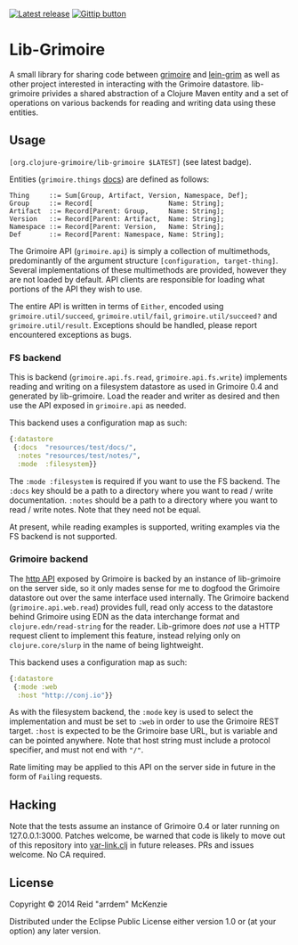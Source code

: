 [![Latest release](http://img.shields.io/github/tag/clojure-grimoire/lib-grimoire.svg)](https://clojars.org/org.clojure-grimoire/lib-grimoire)
[![Gittip button](http://img.shields.io/gittip/arrdem.svg)](https://www.gittip.com/arrdem/ "Support this project")

# Lib-Grimoire

A small library for sharing code between
[grimoire](https://github.com/clojure-grimoire/grimoire) and
[lein-grim](https://github.com/clojure-grimoire/lein-grim) as well as
other project interested in interacting with the Grimoire
datastore. lib-grimoire privides a shared abstraction of a Clojure
Maven entity and a set of operations on various backends for reading
and writing data using these entities.

## Usage

`[org.clojure-grimoire/lib-grimoire $LATEST]` (see latest badge).

Entities (`grimoire.things`
[docs](http://conj.io/store/clojure-grimoire/lib-grimoire/latest/grimoire.things))
are defined as follows:

```
Thing     ::= Sum[Group, Artifact, Version, Namespace, Def];
Group     ::= Record[                   Name: String];
Artifact  ::= Record[Parent: Group,     Name: String];
Version   ::= Record[Parent: Artifact,  Name: String];
Namespace ::= Record[Parent: Version,   Name: String];
Def       ::= Record[Parent: Namespace, Name: String];
```

The Grimoire API (`grimoire.api`) is simply a collection of
multimethods, predominantly of the argument structure
`[configuration, target-thing]`. Several implementations of these
multimethods are provided, however they are not loaded by default. API
clients are responsible for loading what portions of the API they wish
to use.

The entire API is written in terms of `Either`, encoded using
`grimoire.util/succeed`, `grimoire.util/fail`,
`grimoire.util/succeed?` and `grimoire.util/result`. Exceptions should
be handled, please report encountered exceptions as bugs.

### FS backend

This is backend (`grimoire.api.fs.read`, `grimoire.api.fs.write`)
implements reading and writing on a filesystem datastore as used in
Grimoire 0.4 and generated by lib-grimoire. Load the reader and writer
as desired and then use the API exposed in `grimoire.api` as needed.

This backend uses a configuration map as such:

```Clojure
{:datastore
 {:docs  "resources/test/docs/",
  :notes "resources/test/notes/",
  :mode  :filesystem}}
```

The `:mode :filesystem` is required if you want to use the FS
backend. The `:docs` key should be a path to a directory where you
want to read / write documentation. `:notes` should be a path to a
directory where you want to read / write notes. Note that they need
not be equal.

At present, while reading examples is supported, writing examples via
the FS backend is not supported.

### Grimoire backend

The [http API](http://conj.io/api) exposed by Grimoire is backed by an
instance of lib-grimoire on the server side, so it only mades sense
for me to dogfood the Grimoire datastore out over the same interface
used internally. The Grimoire backend (`grimoire.api.web.read`)
provides full, read only access to the datastore behind Grimoire using
EDN as the data interchange format and `clojure.edn/read-string` for
the reader. Lib-grimore does _not_ use a HTTP request client to
implement this feature, instead relying only on `clojure.core/slurp`
in the name of being lightweight.

This backend uses a configuration map as such:

```Clojure
{:datastore
 {:mode :web
  :host "http://conj.io"}}
```

As with the filesystem backend, the `:mode` key is used to select the
implementation and must be set to `:web` in order to use the Grimoire
REST target. `:host` is expected to be the Grimoire base URL, but is
variable and can be pointed anywhere. Note that host string must
include a protocol specifier, and must not end with `"/"`.

Rate limiting may be applied to this API on the server side in future
in the form of `Fail`ing requests.

## Hacking

Note that the tests assume an instance of Grimoire 0.4 or later
running on 127.0.0.1:3000. Patches welcome, be warned that code is
likely to move out of this repository into
[var-link.clj](https://github.com/clojure-grimoire/var-link.clj) in
future releases. PRs and issues welcome. No CA required.

## License

Copyright © 2014 Reid "arrdem" McKenzie

Distributed under the Eclipse Public License either version 1.0 or (at
your option) any later version.
